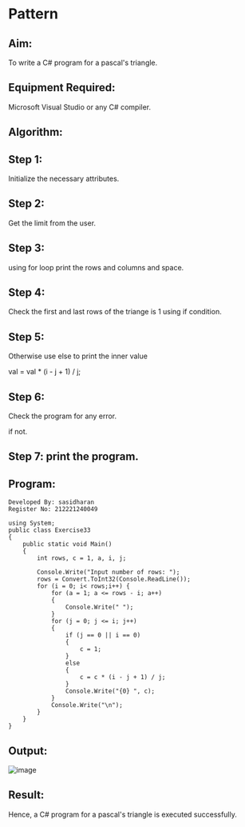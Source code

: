 # Pattern

## Aim:
To write a C# program for a pascal's triangle.
## Equipment Required:
Microsoft Visual Studio or any C# compiler.
## Algorithm:
## Step 1: 
Initialize the necessary attributes.

## Step 2:
Get the limit from the user.

## Step 3:
using for loop print the rows and columns and space.

## Step 4:
Check the first and last rows of the triange is 1 using if condition.

## Step 5:
Otherwise use else to print the inner value

val = val * (i - j + 1) / j;

## Step 6:
Check the program for any error.

if not.

## Step 7: print the program.
## Program:
~~~
Developed By: sasidharan
Register No: 212221240049
~~~
~~~
using System;
public class Exercise33
{
    public static void Main()
    {
        int rows, c = 1, a, i, j;

        Console.Write("Input number of rows: ");
        rows = Convert.ToInt32(Console.ReadLine());
        for (i = 0; i< rows;i++) {
            for (a = 1; a <= rows - i; a++)
            {
                Console.Write(" ");
            }
            for (j = 0; j <= i; j++)
            {
                if (j == 0 || i == 0)
                {
                    c = 1;
                }
                else
                {
                    c = c * (i - j + 1) / j;
                }
                Console.Write("{0} ", c);
            }
            Console.Write("\n");
        }
    }
}
~~~
## Output:
![image](https://github.com/sasidharan403/C-Pattern/assets/94154712/82b5580a-bfe5-4fe9-bb85-a281ba4d1138)

## Result:
Hence, a C# program for a pascal's triangle is executed successfully.
